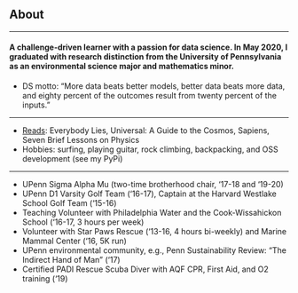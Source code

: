 ## About 

---

#### A challenge-driven learner with a passion for data science. In May 2020, I graduated with research distinction from the University of Pennsylvania as an environmental science major and mathematics minor. 

* DS motto: “More data beats better models, better data beats more data, and eighty percent of the outcomes result from twenty percent of the inputs.”

---

* [Reads](reading.md): Everybody Lies, Universal: A Guide to the Cosmos, Sapiens, Seven Brief Lessons on Physics
* Hobbies: surfing, playing guitar, rock climbing, backpacking, and OSS development (see my PyPi)

---

* UPenn Sigma Alpha Mu (two-time brotherhood chair, ‘17-18 and ‘19-20)
* UPenn D1 Varsity Golf Team (‘16-17), Captain at the Harvard Westlake School Golf Team (‘15-16)
* Teaching Volunteer with Philadelphia Water and the Cook-Wissahickon School (‘16-17, 3 hours per week) 
* Volunteer with Star Paws Rescue (‘13-16, 4 hours bi-weekly) and Marine Mammal Center (‘16, 5K run)
* UPenn environmental community, e.g., Penn Sustainability Review: “The Indirect Hand of Man” (‘17)
* Certified PADI Rescue Scuba Diver with AQF CPR, First Aid, and O2 training (‘19)

